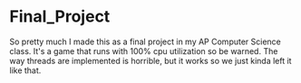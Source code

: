 # Final_Project
So pretty much I made this as a final project in my AP Computer Science class.
It's a game that runs with 100% cpu utilization so be warned.
The way threads are implemented is horrible, but it works so we just kinda left it like that.
